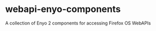 webapi-enyo-components
======================

A collection of Enyo 2 components for accessing Firefox OS WebAPIs